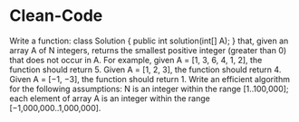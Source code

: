 # Clean-Code
Write a function:  class Solution { public int solution(int[] A); }  that, given an array A of N integers, returns the smallest positive integer (greater than 0) that does not occur in A.  For example, given A = [1, 3, 6, 4, 1, 2], the function should return 5.  Given A = [1, 2, 3], the function should return 4.  Given A = [−1, −3], the function should return 1.  Write an efficient algorithm for the following assumptions:  N is an integer within the range [1..100,000]; each element of array A is an integer within the range [−1,000,000..1,000,000].
